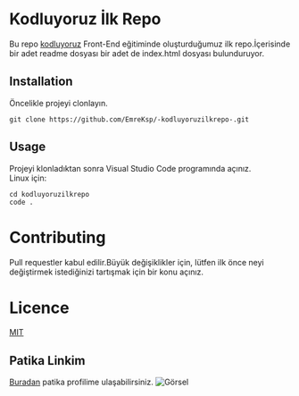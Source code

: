 # Kodluyoruz İlk Repo
Bu repo [kodluyoruz](kodluyoruz.org) Front-End eğitiminde oluşturduğumuz ilk repo.İçerisinde bir adet readme dosyası bir adet de index.html dosyası bulunduruyor.
## Installation 
Öncelikle projeyi clonlayın.
```
git clone https://github.com/EmreKsp/-kodluyoruzilkrepo-.git
```
## Usage
Projeyi klonladıktan sonra Visual Studio Code programında açınız.   
Linux için:
```
cd kodluyoruzilkrepo
code .
```
# Contributing 
Pull requestler kabul edilir.Büyük değişiklikler için, lütfen ilk önce neyi değiştirmek istediğinizi tartışmak için bir konu açınız.

# Licence
[MIT](www.google.com)
## Patika Linkim
[Buradan](https://app.patika.dev/exthia) patika profilime ulaşabilirsiniz.
![Görsel](https://prnt.sc/j2A3a128Xc-6)
